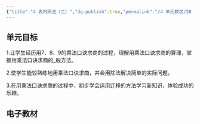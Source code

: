 ```yaml
---
{"title":"4 表内除法（二）","dg-publish":true,"permalink":"/4 单元教学/2B 二下/4 表内除法（二）/","dgPassFrontmatter":true,"noteIcon":""}
---
```



## 单元目标

1.让学生经历用7、8、9的乘法口诀求商的过程，理解用乘法口诀求商的算理，掌握用乘法口诀求商的_般方法。

2.使学生能较熟练地用乘法口诀求商，并会用除法解决简单的实际问题。

3.在用乘法口诀求商的过程中，初步学会运用迁移的方法学习新知识，体验成功的乐趣。

## 电子教材


